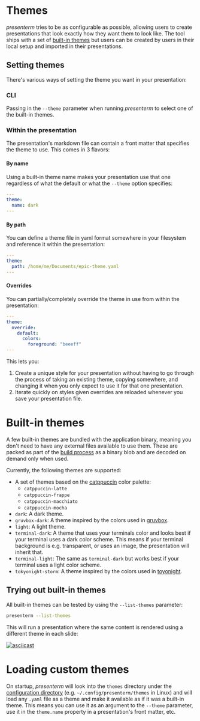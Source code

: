 # Themes

_presenterm_ tries to be as configurable as possible, allowing users to create presentations that look exactly how they 
want them to look like. The tool ships with a set of [built-in 
themes](https://github.com/mfontanini/presenterm/tree/master/themes) but users can be created by users in their local 
setup and imported in their presentations.

## Setting themes

There's various ways of setting the theme you want in your presentation:

### CLI

Passing in the `--theme` parameter when running _presenterm_ to select one of the built-in themes.

### Within the presentation

The presentation's markdown file can contain a front matter that specifies the theme to use. This comes in 3 flavors:

#### By name

Using a built-in theme name makes your presentation use that one regardless of what the default or what the `--theme` 
option specifies:

```yaml
---
theme:
  name: dark
---
```

#### By path

You can define a theme file in yaml format somewhere in your filesystem and reference it within the presentation:

```yaml
---
theme:
  path: /home/me/Documents/epic-theme.yaml
---
```

#### Overrides

You can partially/completely override the theme in use from within the presentation:

```yaml
---
theme:
  override:
    default:
      colors:
        foreground: "beeeff"
---
```

This lets you:

1. Create a unique style for your presentation without having to go through the process of taking an existing theme, 
   copying somewhere, and changing it when you only expect to use it for that one presentation.
2. Iterate quickly on styles given overrides are reloaded whenever you save your presentation file.

# Built-in themes

A few built-in themes are bundled with the application binary, meaning you don't need to have any external files 
available to use them. These are packed as part of the [build 
process](https://github.com/mfontanini/presenterm/blob/master/build.rs) as a binary blob and are decoded on demand only
when used.

Currently, the following themes are supported:

* A set of themes based on the [catppuccin](https://github.com/catppuccin/catppuccin) color palette:
  * `catppuccin-latte`
  * `catppuccin-frappe`
  * `catppuccin-macchiato`
  * `catppuccin-mocha`
* `dark`: A dark theme.
* `gruvbox-dark`: A theme inspired by the colors used in [gruvbox](https://github.com/morhetz/gruvbox).
* `light`: A light theme.
* `terminal-dark`: A theme that uses your terminals color and looks best if your terminal uses a dark color scheme. This 
means if your terminal background is e.g. transparent, or uses an image, the presentation will inherit that.
* `terminal-light`: The same as `terminal-dark` but works best if your terminal uses a light color scheme.
* `tokyonight-storm`: A theme inspired by the colors used in [toyonight](https://github.com/folke/tokyonight.nvim).

## Trying out built-in themes

All built-in themes can be tested by using the `--list-themes` parameter:

```bash
presenterm --list-themes
```

This will run a presentation where the same content is rendered using a different theme in each slide:

[![asciicast](https://asciinema.org/a/zeV1QloyrLkfBp6rNltvX7Lle.svg)](https://asciinema.org/a/zeV1QloyrLkfBp6rNltvX7Lle)

# Loading custom themes

On startup, _presenterm_ will look into the `themes` directory under the [configuration 
directory](../../configuration/introduction.md) (e.g. `~/.config/presenterm/themes` in Linux) and will load any `.yaml` 
file as a theme and make it available as if it was a built-in theme. This means you can use it as an argument to the 
`--theme` parameter, use it in the `theme.name` property in a presentation's front matter, etc.
